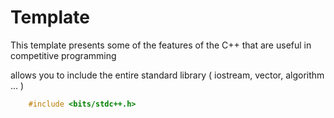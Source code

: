 # Template
This template presents some of the features of the C++ that
are useful in competitive programming


allows you to include the entire standard library ( iostream, vector, algorithm ... )

```C++
    #include <bits/stdc++.h>
```

